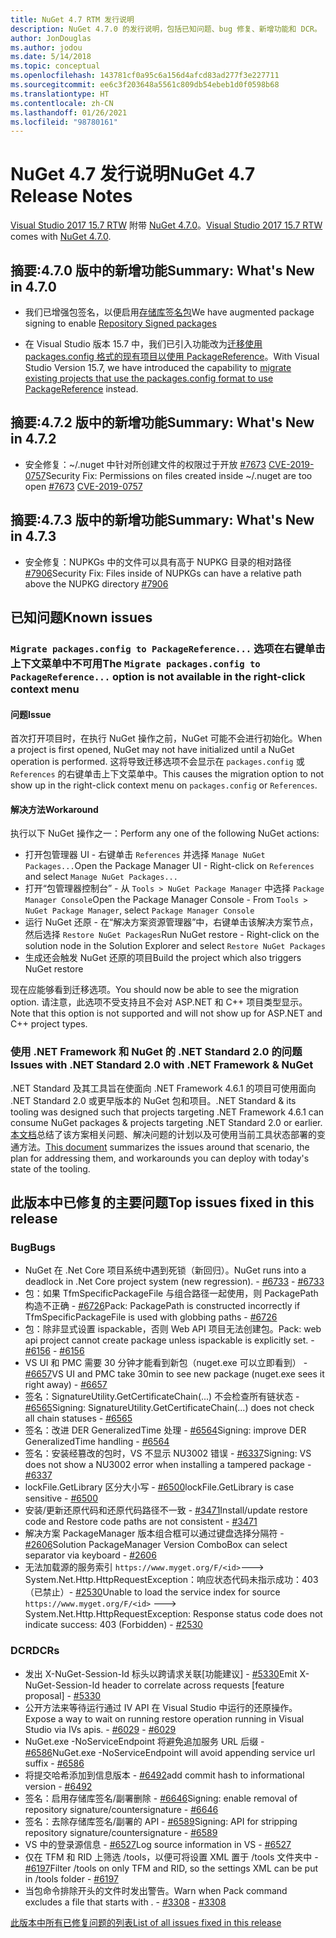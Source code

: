 ```yaml
---
title: NuGet 4.7 RTM 发行说明
description: NuGet 4.7.0 的发行说明，包括已知问题、bug 修复、新增功能和 DCR。
author: JonDouglas
ms.author: jodou
ms.date: 5/14/2018
ms.topic: conceptual
ms.openlocfilehash: 143781cf0a95c6a156d4afcd83ad277f3e227711
ms.sourcegitcommit: ee6c3f203648a5561c809db54ebeb1d0f0598b68
ms.translationtype: HT
ms.contentlocale: zh-CN
ms.lasthandoff: 01/26/2021
ms.locfileid: "98780161"
---
```

# <a name="nuget-47-release-notes"></a><span data-ttu-id="0959f-103">NuGet 4.7 发行说明</span><span class="sxs-lookup"><span data-stu-id="0959f-103">NuGet 4.7 Release Notes</span></span>

<span data-ttu-id="0959f-104">[Visual Studio 2017 15.7 RTW](https://www.visualstudio.com/news/releasenotes/vs2017-relnotes) 附带 [NuGet 4.7.0](https://dist.nuget.org/win-x86-commandline/v4.7.0/nuget.exe)。</span><span class="sxs-lookup"><span data-stu-id="0959f-104">[Visual Studio 2017 15.7 RTW](https://www.visualstudio.com/news/releasenotes/vs2017-relnotes) comes with [NuGet 4.7.0](https://dist.nuget.org/win-x86-commandline/v4.7.0/nuget.exe).</span></span>

## <a name="summary-whats-new-in-470"></a><span data-ttu-id="0959f-105">摘要:4.7.0 版中的新增功能</span><span class="sxs-lookup"><span data-stu-id="0959f-105">Summary: What's New in 4.7.0</span></span>

* <span data-ttu-id="0959f-106">我们已增强包签名，以便启用[存储库签名包](https://github.com/NuGet/Home/wiki/Repository-Signatures)</span><span class="sxs-lookup"><span data-stu-id="0959f-106">We have augmented package signing to enable [Repository Signed packages](https://github.com/NuGet/Home/wiki/Repository-Signatures)</span></span>

* <span data-ttu-id="0959f-107">在 Visual Studio 版本 15.7 中，我们已引入功能改为[迁移使用 packages.config 格式的现有项目以使用 PackageReference](../consume-packages/migrate-packages-config-to-package-reference.md)。</span><span class="sxs-lookup"><span data-stu-id="0959f-107">With Visual Studio Version 15.7, we have introduced the capability to [migrate existing projects that use the packages.config format to use PackageReference](../consume-packages/migrate-packages-config-to-package-reference.md) instead.</span></span>

## <a name="summary-whats-new-in-472"></a><span data-ttu-id="0959f-108">摘要:4.7.2 版中的新增功能</span><span class="sxs-lookup"><span data-stu-id="0959f-108">Summary: What's New in 4.7.2</span></span>

* <span data-ttu-id="0959f-109">安全修复：~/.nuget 中针对所创建文件的权限过于开放 [#7673](https://github.com/NuGet/Home/issues/7673) [CVE-2019-0757](https://portal.msrc.microsoft.com/en-us/security-guidance/advisory/CVE-2019-0757)</span><span class="sxs-lookup"><span data-stu-id="0959f-109">Security Fix: Permissions on files created inside ~/.nuget are too open [#7673](https://github.com/NuGet/Home/issues/7673) [CVE-2019-0757](https://portal.msrc.microsoft.com/en-us/security-guidance/advisory/CVE-2019-0757)</span></span>

## <a name="summary-whats-new-in-473"></a><span data-ttu-id="0959f-110">摘要:4.7.3 版中的新增功能</span><span class="sxs-lookup"><span data-stu-id="0959f-110">Summary: What's New in 4.7.3</span></span>

* <span data-ttu-id="0959f-111">安全修复：NUPKGs 中的文件可以具有高于 NUPKG 目录的相对路径 [#7906](https://github.com/NuGet/Home/issues/7906)</span><span class="sxs-lookup"><span data-stu-id="0959f-111">Security Fix: Files inside of NUPKGs can have a relative path above the NUPKG directory [#7906](https://github.com/NuGet/Home/issues/7906)</span></span>

## <a name="known-issues"></a><span data-ttu-id="0959f-112">已知问题</span><span class="sxs-lookup"><span data-stu-id="0959f-112">Known issues</span></span>

### <a name="the-migrate-packagesconfig-to-packagereference-option-is-not-available-in-the-right-click-context-menu"></a><span data-ttu-id="0959f-113">`Migrate packages.config to PackageReference...` 选项在右键单击上下文菜单中不可用</span><span class="sxs-lookup"><span data-stu-id="0959f-113">The `Migrate packages.config to PackageReference...` option is not available in the right-click context menu</span></span>

#### <a name="issue"></a><span data-ttu-id="0959f-114">问题</span><span class="sxs-lookup"><span data-stu-id="0959f-114">Issue</span></span>

<span data-ttu-id="0959f-115">首次打开项目时，在执行 NuGet 操作之前，NuGet 可能不会进行初始化。</span><span class="sxs-lookup"><span data-stu-id="0959f-115">When a project is first opened, NuGet may not have initialized until a NuGet operation is performed.</span></span> <span data-ttu-id="0959f-116">这将导致迁移选项不会显示在 `packages.config` 或 `References` 的右键单击上下文菜单中。</span><span class="sxs-lookup"><span data-stu-id="0959f-116">This causes the migration option to not show up in the right-click context menu on `packages.config` or `References`.</span></span>

#### <a name="workaround"></a><span data-ttu-id="0959f-117">解决方法</span><span class="sxs-lookup"><span data-stu-id="0959f-117">Workaround</span></span>

<span data-ttu-id="0959f-118">执行以下 NuGet 操作之一：</span><span class="sxs-lookup"><span data-stu-id="0959f-118">Perform any one of the following NuGet actions:</span></span>
* <span data-ttu-id="0959f-119">打开包管理器 UI - 右键单击 `References` 并选择 `Manage NuGet Packages...`</span><span class="sxs-lookup"><span data-stu-id="0959f-119">Open the Package Manager UI - Right-click on `References` and select `Manage NuGet Packages...`</span></span>
* <span data-ttu-id="0959f-120">打开“包管理器控制台” - 从 `Tools > NuGet Package Manager` 中选择 `Package Manager Console`</span><span class="sxs-lookup"><span data-stu-id="0959f-120">Open the Package Manager Console - From `Tools > NuGet Package Manager`, select `Package Manager Console`</span></span>
* <span data-ttu-id="0959f-121">运行 NuGet 还原 - 在“解决方案资源管理器”中，右键单击该解决方案节点，然后选择 `Restore NuGet Packages`</span><span class="sxs-lookup"><span data-stu-id="0959f-121">Run NuGet restore - Right-click on the solution node in the Solution Explorer and select `Restore NuGet Packages`</span></span>
* <span data-ttu-id="0959f-122">生成还会触发 NuGet 还原的项目</span><span class="sxs-lookup"><span data-stu-id="0959f-122">Build the project which also triggers NuGet restore</span></span>

<span data-ttu-id="0959f-123">现在应能够看到迁移选项。</span><span class="sxs-lookup"><span data-stu-id="0959f-123">You should now be able to see the migration option.</span></span> <span data-ttu-id="0959f-124">请注意，此选项不受支持且不会对 ASP.NET 和 C++ 项目类型显示。</span><span class="sxs-lookup"><span data-stu-id="0959f-124">Note that this option is not supported and will not show up for ASP.NET and C++ project types.</span></span>

### <a name="issues-with-net-standard-20-with-net-framework--nuget"></a><span data-ttu-id="0959f-125">使用 .NET Framework 和 NuGet 的 .NET Standard 2.0 的问题</span><span class="sxs-lookup"><span data-stu-id="0959f-125">Issues with .NET Standard 2.0 with .NET Framework & NuGet</span></span>

<span data-ttu-id="0959f-126">.NET Standard 及其工具旨在使面向 .NET Framework 4.6.1 的项目可使用面向 .NET Standard 2.0 或更早版本的 NuGet 包和项目。</span><span class="sxs-lookup"><span data-stu-id="0959f-126">.NET Standard & its tooling was designed such that projects targeting .NET Framework 4.6.1 can consume NuGet packages & projects targeting .NET Standard 2.0 or earlier.</span></span> <span data-ttu-id="0959f-127">[本文档](https://github.com/dotnet/standard/issues/481)总结了该方案相关问题、解决问题的计划以及可使用当前工具状态部署的变通方法。</span><span class="sxs-lookup"><span data-stu-id="0959f-127">[This document](https://github.com/dotnet/standard/issues/481) summarizes the issues around that scenario, the plan for addressing them, and workarounds you can deploy with today's state of the tooling.</span></span>

## <a name="top-issues-fixed-in-this-release"></a><span data-ttu-id="0959f-128">此版本中已修复的主要问题</span><span class="sxs-lookup"><span data-stu-id="0959f-128">Top issues fixed in this release</span></span>

### <a name="bugs"></a><span data-ttu-id="0959f-129">Bug</span><span class="sxs-lookup"><span data-stu-id="0959f-129">Bugs</span></span>

* <span data-ttu-id="0959f-130">NuGet 在 .Net Core 项目系统中遇到死锁（新回归）。</span><span class="sxs-lookup"><span data-stu-id="0959f-130">NuGet runs into a deadlock in .Net Core project system (new regression).</span></span><span data-ttu-id="0959f-131"> - [#6733](https://github.com/NuGet/Home/issues/6733)</span><span class="sxs-lookup"><span data-stu-id="0959f-131"> - [#6733](https://github.com/NuGet/Home/issues/6733)</span></span>
* <span data-ttu-id="0959f-132">包：如果 TfmSpecificPackageFile 与组合路径一起使用，则 PackagePath 构造不正确 - [#6726](https://github.com/NuGet/Home/issues/6726)</span><span class="sxs-lookup"><span data-stu-id="0959f-132">Pack: PackagePath is constructed incorrectly if TfmSpecificPackageFile is used with globbing paths - [#6726](https://github.com/NuGet/Home/issues/6726)</span></span>
* <span data-ttu-id="0959f-133">包：除非显式设置 ispackable，否则 Web API 项目无法创建包。</span><span class="sxs-lookup"><span data-stu-id="0959f-133">Pack: web api project cannot create package unless ispackable is explicitly set.</span></span><span data-ttu-id="0959f-134"> - [#6156](https://github.com/NuGet/Home/issues/6156)</span><span class="sxs-lookup"><span data-stu-id="0959f-134"> - [#6156](https://github.com/NuGet/Home/issues/6156)</span></span>
* <span data-ttu-id="0959f-135">VS UI 和 PMC 需要 30 分钟才能看到新包（nuget.exe 可以立即看到） - [#6657](https://github.com/NuGet/Home/issues/6657)</span><span class="sxs-lookup"><span data-stu-id="0959f-135">VS UI and PMC take 30min to see new package (nuget.exe sees it right away) - [#6657](https://github.com/NuGet/Home/issues/6657)</span></span>
* <span data-ttu-id="0959f-136">签名：SignatureUtility.GetCertificateChain(...) 不会检查所有链状态 - [#6565](https://github.com/NuGet/Home/issues/6565)</span><span class="sxs-lookup"><span data-stu-id="0959f-136">Signing:  SignatureUtility.GetCertificateChain(...) does not check all chain statuses - [#6565](https://github.com/NuGet/Home/issues/6565)</span></span>
* <span data-ttu-id="0959f-137">签名：改进 DER GeneralizedTime 处理 - [#6564](https://github.com/NuGet/Home/issues/6564)</span><span class="sxs-lookup"><span data-stu-id="0959f-137">Signing:  improve DER GeneralizedTime handling - [#6564](https://github.com/NuGet/Home/issues/6564)</span></span>
* <span data-ttu-id="0959f-138">签名：安装经篡改的包时，VS 不显示 NU3002 错误 - [#6337](https://github.com/NuGet/Home/issues/6337)</span><span class="sxs-lookup"><span data-stu-id="0959f-138">Signing: VS does not show a NU3002 error when installing a tampered package - [#6337](https://github.com/NuGet/Home/issues/6337)</span></span>
* <span data-ttu-id="0959f-139">lockFile.GetLibrary 区分大小写 - [#6500](https://github.com/NuGet/Home/issues/6500)</span><span class="sxs-lookup"><span data-stu-id="0959f-139">lockFile.GetLibrary is case sensitive - [#6500](https://github.com/NuGet/Home/issues/6500)</span></span>
* <span data-ttu-id="0959f-140">安装/更新还原代码和还原代码路径不一致 - [#3471](https://github.com/NuGet/Home/issues/3471)</span><span class="sxs-lookup"><span data-stu-id="0959f-140">Install/update restore code and Restore code paths are not consistent - [#3471](https://github.com/NuGet/Home/issues/3471)</span></span>
* <span data-ttu-id="0959f-141">解决方案 PackageManager 版本组合框可以通过键盘选择分隔符 - [#2606](https://github.com/NuGet/Home/issues/2606)</span><span class="sxs-lookup"><span data-stu-id="0959f-141">Solution PackageManager Version ComboBox can select separator via keyboard - [#2606](https://github.com/NuGet/Home/issues/2606)</span></span>
* <span data-ttu-id="0959f-142">无法加载源的服务索引 `https://www.myget.org/F/<id>`---> System.Net.Http.HttpRequestException：响应状态代码未指示成功：403（已禁止）- [#2530](https://github.com/NuGet/Home/issues/2530)</span><span class="sxs-lookup"><span data-stu-id="0959f-142">Unable to load the service index for source `https://www.myget.org/F/<id>` ---> System.Net.Http.HttpRequestException: Response status code does not indicate success: 403 (Forbidden) - [#2530](https://github.com/NuGet/Home/issues/2530)</span></span>

### <a name="dcrs"></a><span data-ttu-id="0959f-143">DCR</span><span class="sxs-lookup"><span data-stu-id="0959f-143">DCRs</span></span>

* <span data-ttu-id="0959f-144">发出 X-NuGet-Session-Id 标头以跨请求关联[功能建议] - [#5330](https://github.com/NuGet/Home/issues/5330)</span><span class="sxs-lookup"><span data-stu-id="0959f-144">Emit X-NuGet-Session-Id header to correlate across requests [feature proposal] - [#5330](https://github.com/NuGet/Home/issues/5330)</span></span>
* <span data-ttu-id="0959f-145">公开方法来等待运行通过 IV API 在 Visual Studio 中运行的还原操作。</span><span class="sxs-lookup"><span data-stu-id="0959f-145">Expose a way to wait on running restore operation running in Visual Studio via IVs apis.</span></span><span data-ttu-id="0959f-146"> - [#6029](https://github.com/NuGet/Home/issues/6029)</span><span class="sxs-lookup"><span data-stu-id="0959f-146"> - [#6029](https://github.com/NuGet/Home/issues/6029)</span></span>
* <span data-ttu-id="0959f-147">NuGet.exe -NoServiceEndpoint 将避免追加服务 URL 后缀 - [#6586](https://github.com/NuGet/Home/issues/6586)</span><span class="sxs-lookup"><span data-stu-id="0959f-147">NuGet.exe -NoServiceEndpoint will avoid appending service url suffix - [#6586](https://github.com/NuGet/Home/issues/6586)</span></span>
* <span data-ttu-id="0959f-148">将提交哈希添加到信息版本 - [#6492](https://github.com/NuGet/Home/issues/6492)</span><span class="sxs-lookup"><span data-stu-id="0959f-148">add commit hash to informational version - [#6492](https://github.com/NuGet/Home/issues/6492)</span></span>
* <span data-ttu-id="0959f-149">签名：启用存储库签名/副署删除 - [#6646](https://github.com/NuGet/Home/issues/6646)</span><span class="sxs-lookup"><span data-stu-id="0959f-149">Signing:  enable removal of repository signature/countersignature - [#6646](https://github.com/NuGet/Home/issues/6646)</span></span>
* <span data-ttu-id="0959f-150">签名：去除存储库签名/副署的 API - [#6589](https://github.com/NuGet/Home/issues/6589)</span><span class="sxs-lookup"><span data-stu-id="0959f-150">Signing:  API for stripping repository signature/countersignature - [#6589](https://github.com/NuGet/Home/issues/6589)</span></span>
* <span data-ttu-id="0959f-151">VS 中的登录源信息 - [#6527](https://github.com/NuGet/Home/issues/6527)</span><span class="sxs-lookup"><span data-stu-id="0959f-151">Log source information in VS - [#6527](https://github.com/NuGet/Home/issues/6527)</span></span>
* <span data-ttu-id="0959f-152">仅在 TFM 和 RID 上筛选 /tools，以便可将设置 XML 置于 /tools 文件夹中 - [#6197](https://github.com/NuGet/Home/issues/6197)</span><span class="sxs-lookup"><span data-stu-id="0959f-152">Filter /tools on only TFM and RID, so the settings XML can be put in /tools folder - [#6197](https://github.com/NuGet/Home/issues/6197)</span></span>
* <span data-ttu-id="0959f-153">当包命令排除开头的文件时发出警告。</span><span class="sxs-lookup"><span data-stu-id="0959f-153">Warn when Pack command excludes a file that starts with .</span></span><span data-ttu-id="0959f-154">  - [#3308](https://github.com/NuGet/Home/issues/3308)</span><span class="sxs-lookup"><span data-stu-id="0959f-154">  - [#3308](https://github.com/NuGet/Home/issues/3308)</span></span>

[<span data-ttu-id="0959f-155">此版本中所有已修复问题的列表</span><span class="sxs-lookup"><span data-stu-id="0959f-155">List of all issues fixed in this release</span></span>](https://github.com/NuGet/Home/issues?q=is%3Aissue+is%3Aclosed+milestone%3A%224.7")
